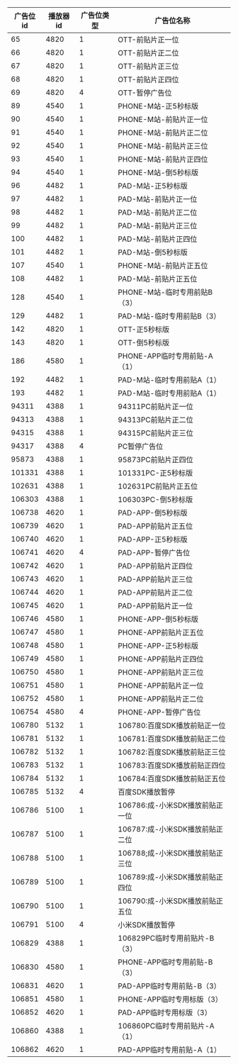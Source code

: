 |广告位id|播放器id|广告位类型|广告位名称|
|---|---|----|----|
|65|4820|1|OTT-前贴片正一位|
|66|4820|1|OTT-前贴片正二位|
|67|4820|1|OTT-前贴片正三位|
|68|4820|1|OTT-前贴片正四位|
|69|4820|4|OTT-暂停广告位|
|89|4540|1|PHONE-M站-正5秒标版|
|90|4540|1|PHONE-M站-前贴片正一位|
|91|4540|1|PHONE-M站-前贴片正二位|
|92|4540|1|PHONE-M站-前贴片正三位|
|93|4540|1|PHONE-M站-前贴片正四位|
|94|4540|1|PHONE-M站-倒5秒标版|
|96|4482|1|PAD-M站-正5秒标版|
|97|4482|1|PAD-M站-前贴片正一位|
|98|4482|1|PAD-M站-前贴片正二位|
|99|4482|1|PAD-M站-前贴片正三位|
|100|4482|1|PAD-M站-前贴片正四位|
|101|4482|1|PAD-M站-倒5秒标版|
|107|4540|1|PHONE-M站-前贴片正五位|
|108|4482|1|PAD-M站-前贴片正五位|
|128|4540|1|PHONE-M站-临时专用前贴B（3）|
|129|4482|1|PAD-M站-临时专用前贴B（3）|
|142|4820|1|OTT-正5秒标版|
|143|4820|1|OTT-倒5秒标版|
|186|4580|1|PHONE-APP临时专用前贴-A（1）|
|192|4482|1|PAD-M站-临时专用前贴A（1）|
|193|4482|1|PAD-M站-临时专用前贴A（1）|
|94311|4388|1|94311PC前贴片正一位|
|94313|4388|1|94313PC前贴片正二位|
|94315|4388|1|94315PC前贴片正三位|
|94317|4388|4|PC暂停广告位|
|95873|4388|1|95873PC前贴片正四位|
|101331|4388|1|101331PC-正5秒标版|
|102631|4388|1|102631PC前贴片正五位|
|106303|4388|1|106303PC-倒5秒标版|
|106738|4620|1|PAD-APP-倒5秒标版|
|106739|4620|1|PAD-APP前贴片正五位|
|106740|4620|1|PAD-APP-正5秒标版|
|106741|4620|4|PAD-APP-暂停广告位|
|106742|4620|1|PAD-APP前贴片正四位|
|106743|4620|1|PAD-APP前贴片正三位|
|106744|4620|1|PAD-APP前贴片正二位|
|106745|4620|1|PAD-APP前贴片正一位|
|106746|4580|1|PHONE-APP-倒5秒标版|
|106747|4580|1|PHONE-APP前贴片正五位|
|106748|4580|1|PHONE-APP-正5秒标版|
|106749|4580|1|PHONE-APP前贴片正四位|
|106750|4580|1|PHONE-APP前贴片正三位|
|106751|4580|1|PHONE-APP前贴片正一位|
|106752|4580|1|PHONE-APP前贴片正二位|
|106754|4580|4|PHONE-APP-暂停广告位|
|106780|5132|1|106780:百度SDK播放前贴正一位|
|106781|5132|1|106781:百度SDK播放前贴正二位|
|106782|5132|1|106782:百度SDK播放前贴正三位|
|106783|5132|1|106783:百度SDK播放前贴正四位|
|106784|5132|1|106784:百度SDK播放前贴正五位|
|106785|5132|4|百度SDK播放暂停|
|106786|5100|1|106786:成-小米SDK播放前贴正一位|
|106787|5100|1|106787:成-小米SDK播放前贴正二位|
|106788|5100|1|106788;成-小米SDK播放前贴正三位|
|106789|5100|1|106789:成-小米SDK播放前贴正四位|
|106790|5100|1|106790:成-小米SDK播放前贴正五位|
|106791|5100|4|小米SDK播放暂停|
|106829|4388|1|106829PC临时专用前贴片-B（3）|
|106830|4580|1|PHONE-APP临时专用前贴-B（3）|
|106831|4620|1|PAD-APP临时专用前贴-B（3）|
|106851|4580|1|PHONE-APP临时专用标版（3）|
|106852|4620|1|PAD-APP临时专用标版（3）|
|106860|4388|1|106860PC临时专用前贴片-A（1）|
|106862|4620|1|PAD-APP临时专用前贴-A（1）|
